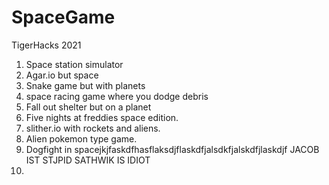 # SpaceGame
TigerHacks 2021


1) Space station simulator
2) Agar.io but space
3) Snake game but with planets
4) space racing game where you dodge debris
5) Fall out shelter but on a planet
6) Five nights at freddies space edition.
7) slither.io with rockets and aliens.
8) Alien pokemon type game.
9) Dogfight in spacejkjfaskdfhasflaksdjflaskdfjalsdkfjalskdfjlaskdjf JACOB IST STJPID SATHWIK IS IDIOT
10) 
